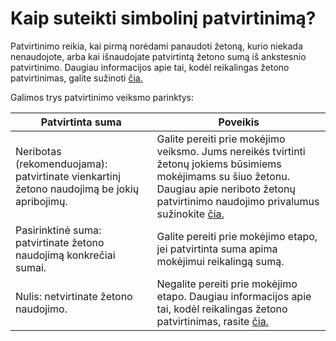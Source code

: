 # Kaip suteikti simbolinį patvirtinimą?

Patvirtinimo reikia, kai pirmą norėdami panaudoti žetoną, kurio niekada nenaudojote, arba kai išnaudojate patvirtintą žetono sumą iš ankstesnio patvirtinimo. Daugiau informacijos apie tai, kodėl reikalingas žetono patvirtinimas, galite sužinoti [čia.](https://help.request.finance/en/articles/8622249-what-is-the-approval-step-for)

Galimos trys patvirtinimo veiksmo parinktys:

| Patvirtinta suma                                                                           | Poveikis                                                                                                                                                                                                                                                                                 |
| ------------------------------------------------------------------------------------------ | ---------------------------------------------------------------------------------------------------------------------------------------------------------------------------------------------------------------------------------------------------------------------------------------- |
| Neribotas (rekomenduojama): patvirtinate vienkartinį žetono naudojimą be jokių apribojimų. | Galite pereiti prie mokėjimo veiksmo. Jums nereikės tvirtinti žetonų jokiems būsimiems mokėjimams su šiuo žetonu. Daugiau apie neriboto žetonų patvirtinimo naudojimo privalumus sužinokite [čia.](https://help.request.finance/en/articles/8622250-limited-vs-unlimited-token-approval) |
| Pasirinktinė suma: patvirtinate žetono naudojimą konkrečiai sumai.                         | Galite pereiti prie mokėjimo etapo, jei patvirtinta suma apima mokėjimui reikalingą sumą.                                                                                                                                                                                                |
| Nulis: netvirtinate žetono naudojimo.                                                      | Negalite pereiti prie mokėjimo etapo. Daugiau informacijos apie tai, kodėl reikalingas žetono patvirtinimas, rasite [čia.](https://help.request.finance/en/articles/8622249-what-is-the-approval-step-for)                                                                               |
